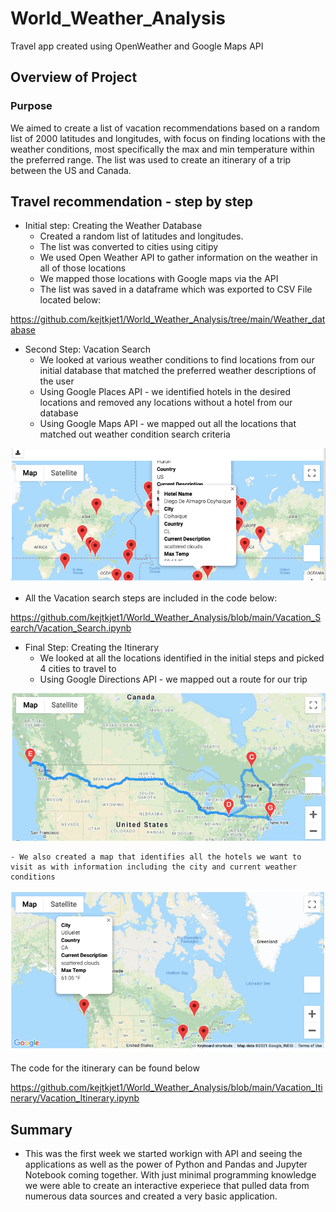 # World_Weather_Analysis

Travel app created using OpenWeather and Google Maps API

## Overview of Project

### Purpose

We aimed to create a list of vacation recommendations based on a random list of 2000 latitudes and longitudes, with focus on finding locations with the weather conditions, most specifically the max and min temperature within the preferred range. The list was used to create an itinerary of a trip between the US and Canada. 

## Travel recommendation - step by step

- Initial step: Creating the Weather Database
    - Created a random list of latitudes and longitudes. 
    - The list was converted to cities using citipy
    -  We used Open Weather API to gather information on the weather in all of those locations
    - We mapped those locations with Google maps via the API
    - The list was saved in a dataframe which was exported to CSV File located below:

https://github.com/kejtkjet1/World_Weather_Analysis/tree/main/Weather_database

- Second Step: Vacation Search
    - We looked at various weather conditions to find locations from our initial database that matched the preferred weather descriptions of the user
    - Using Google Places API - we identified hotels in the desired locations and removed any locations without a hotel from our database
    - Using Google Maps API - we mapped out all the locations that matched out weather condition search criteria

![WeatherPy_vacation_map.png](https://github.com/kejtkjet1/World_Weather_Analysis/blob/main/Vacation_Search/WeatherPy_vacation_map.png)

- All the Vacation search steps are included in the code below:

https://github.com/kejtkjet1/World_Weather_Analysis/blob/main/Vacation_Search/Vacation_Search.ipynb

- Final Step: Creating the Itinerary
    - We looked at all the locations identified in the initial steps and picked 4 cities to travel to
    - Using Google Directions API - we mapped out a route for our trip

![WeatherPy_travel_map.png](https://github.com/kejtkjet1/World_Weather_Analysis/blob/main/Vacation_Itinerary/WeatherPy_travel_map.png)

    - We also created a map that identifies all the hotels we want to visit as with information including the city and current weather conditions

![WeatherPy_travel_map.png](https://github.com/kejtkjet1/World_Weather_Analysis/blob/main/Vacation_Itinerary/WeatherPy_travel_map_markers.png)

The code for the itinerary can be found below

https://github.com/kejtkjet1/World_Weather_Analysis/blob/main/Vacation_Itinerary/Vacation_Itinerary.ipynb


## Summary

- This was the first week we started workign with API and seeing the applications as well as the power of Python and Pandas and Jupyter Notebook coming together. With just minimal programming knowledge we were able to create an interactive experiece that pulled data from numerous data sources and created a very basic application.  